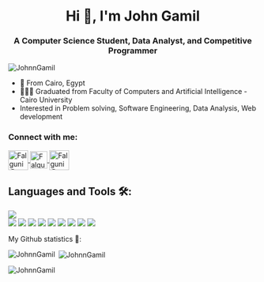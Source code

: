 <h1 align="center">Hi 👋, I'm John Gamil</h1>
<h3 align="center">A Computer Science Student, Data Analyst, and Competitive Programmer</h3>

<p align="left"> <img src="https://komarev.com/ghpvc/?username=JohnnGamil&label=Profile%20views&color=0e75b6&style=flat" alt="JohnnGamil" /> </p>

- 🏫 From Cairo, Egypt
- 👩🏻‍💻 Graduated from Faculty of Computers and Artificial Intelligence - Cairo University
- Interested in Problem solving, Software Engineering, Data Analysis, Web development


<h3 align="left">Connect with me:</h3>
<p align="left">
<a href="https://www.linkedin.com/in/john-gamil/">
  <img align="center" alt="Falguni @LinkedIN" height="40" src="https://cdn-icons-png.flaticon.com/512/174/174857.png" />
</a>
<a href="mailto:johnngamil@gmail.com">
  <img align="center" alt="Falguni @Mail" height="35" src="https://upload.wikimedia.org/wikipedia/commons/7/7e/Gmail_icon_%282020%29.svg" />
</a>
<a href="https://codeforces.com/profile/Xandros">
  <img align="center" alt="Falguni @Codeforces" height="40" src="https://play-lh.googleusercontent.com/WsR_f03nbqW3qZjCZeXUYmnmhSWXo3hQhLX9hgl9QHydCgbXQi_VJeAwnmtuIgTHKdQ=w240-h480-rw" />
</a>        
</p>

## Languages and Tools 🛠:
<p>
<img src="https://img.icons8.com/color/48/000000/c-plus-plus-logo.png" style= "display:block"/>
<img src="https://img.icons8.com/color/48/000000/c-programming.png"/>
<img src="https://img.icons8.com/color/48/000000/python--v2.png"/>
<img src="https://img.icons8.com/external-soft-fill-juicy-fish/60/000000/external-sql-coding-and-development-soft-fill-soft-fill-juicy-fish.png"/>
<img src="https://img.icons8.com/color/48/000000/html-5--v1.png"/>
<img src="https://img.icons8.com/color/48/000000/css3.png"/>
<img src="https://img.icons8.com/color/48/000000/javascript--v2.png"/>
<img src="https://img.icons8.com/office/40/000000/react.png"/>
<img src="https://img.icons8.com/color/48/000000/django.png"/>
<img src="https://img.icons8.com/fluency/48/000000/node-js.png"/>
</p>

My Github statistics 🚀:
<p><img align="left" src="https://github-readme-stats.vercel.app/api/top-langs?username=JohnnGamil&show_icons=true&locale=en&layout=compact" alt="JohnnGamil" /></p>

<p>&nbsp;<img align="center" src="https://github-readme-stats.vercel.app/api?username=JohnnGamil&show_icons=true&locale=en" alt="JohnnGamil" /></p>

<p><img align="center" src="https://github-readme-streak-stats.herokuapp.com/?user=JohnnGamil&" alt="JohnnGamil" /></p>

